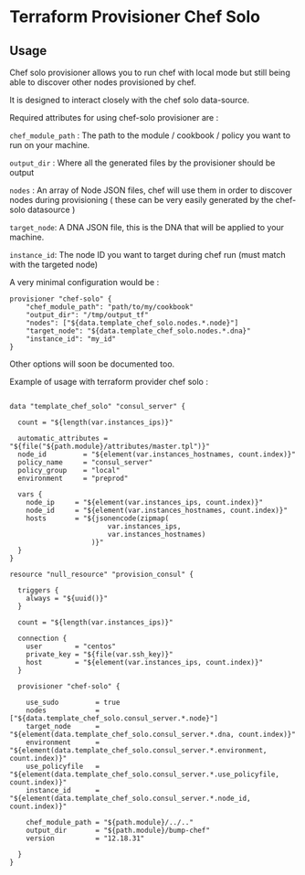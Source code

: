 Terraform Provisioner Chef Solo
==================

Usage
---------------------

Chef solo provisioner allows you to run chef with local mode but still being able to discover other nodes provisioned by chef.

It is designed to interact closely with the chef solo data-source.

Required attributes for using chef-solo provisioner are :

`chef_module_path` : The path to the module / cookbook / policy you want to run on your machine.

`output_dir` : Where all the generated files by the provisioner should be output

`nodes` : An array of Node JSON files, chef will use them in order to discover nodes during provisioning
( these can be very easily generated by the chef-solo datasource )

`target_node`: A DNA JSON file, this is the DNA that will be applied to your machine.

`instance_id`: The node ID you want to target during chef run (must match with the targeted node)

A very minimal configuration would be :

```
provisioner "chef-solo" {
    "chef_module_path": "path/to/my/cookbook"
    "output_dir": "/tmp/output_tf"
    "nodes": ["${data.template_chef_solo.nodes.*.node}"]
    "target_node": "${data.template_chef_solo.nodes.*.dna}"
    "instance_id": "my_id"
}
```

Other options will soon be documented too.

Example of usage with terraform provider chef solo : 

```

data "template_chef_solo" "consul_server" {

  count = "${length(var.instances_ips)}"

  automatic_attributes = "${file("${path.module}/attributes/master.tpl")}"
  node_id         = "${element(var.instances_hostnames, count.index)}"
  policy_name     = "consul_server"
  policy_group    = "local"
  environment     = "preprod"

  vars {
    node_ip     = "${element(var.instances_ips, count.index)}"
    node_id     = "${element(var.instances_hostnames, count.index)}"
    hosts       = "${jsonencode(zipmap(
                        var.instances_ips,
                        var.instances_hostnames)
                    )}"
  }
}

resource "null_resource" "provision_consul" {

  triggers {
    always = "${uuid()}"
  }

  count = "${length(var.instances_ips)}"

  connection {
    user        = "centos"
    private_key = "${file(var.ssh_key)}"
    host        = "${element(var.instances_ips, count.index)}"
  }

  provisioner "chef-solo" {

    use_sudo         = true
    nodes            = ["${data.template_chef_solo.consul_server.*.node}"]
    target_node      = "${element(data.template_chef_solo.consul_server.*.dna, count.index)}"
    environment      = "${element(data.template_chef_solo.consul_server.*.environment, count.index)}"
    use_policyfile   = "${element(data.template_chef_solo.consul_server.*.use_policyfile, count.index)}"
    instance_id      = "${element(data.template_chef_solo.consul_server.*.node_id, count.index)}"

    chef_module_path = "${path.module}/../.."
    output_dir       = "${path.module}/bump-chef"
    version          = "12.18.31"

  }
}
```
